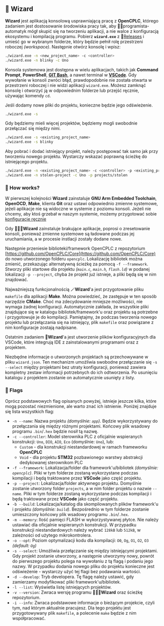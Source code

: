 ## 🔮 Wizard

**Wizard** jest aplikacją konsolową usprawniającą pracę z **OpenCPLC**, którego zadaniem jest dostosowanie środowiska pracy tak, aby 👨‍💻programista-automatyk mógł skupić się na tworzeniu aplikacji, a nie walce z konfiguracją ekosystemu i kompilacją programu. Pobierz **`wizard.exe`** z 🚀[Releases](https://github.com/OpenCPLC/Wizard/releases) i umieść go w wybranym folderze, który będzie pełnił rolę przestrzeni roboczej _(workspace)_. Następnie otwórz konsolę i wpisz:

```bash
./wizard.exe -n <new_project_name> -c <controller>
./wizard.exe -n blinky -c Uno
```

Konsola systemowa jest dostępna w wielu aplikacjach, takich jak **Command Prompt**, **PowerShell**, [**GIT Bash**](https://git-scm.com/downloads), a nawet terminal w [**VSCode**](https://code.visualstudio.com/). Gdy wywołanie w konsoli zwróci błąd, prawdopodobnie nie została otwarta w przestrzeni roboczej i nie widzi aplikacji `wizard.exe`. Możesz zamknąć konsolę i otworzyć ją w odpowiednim folderze lub przejść ręcznie, używając komendy `cd`.

Jeśli dodamy nowe pliki do projektu, konieczne będzie jego odświeżenie.

```bash
./wizard.exe -s
```

Gdy będziemy mieli więcej projektów, będziemy mogli swobodnie przełączać się między nimi.

```bash
./wizard.exe -s <existing_project_name>
./wizard.exe -s blinky
```

Aby pobrać i dodać istniejący projekt, należy postępować tak samo jak przy tworzeniu nowego projektu. Wystarczy wskazać poprawną ścieżkę do istniejącego projektu.

```bash
./wizard.exe -n <existing_project_name> -c <controller> -p <existing_project_path>
./wizard.exe -n stolen-project -c Uno -p projects/stolen
```

### 🤔 How works?

W pierwszej kolejności **Wizard** zainstaluje **GNU Arm Embedded Toolchain**, **OpenOCD**, **Make**, klienta **Git** oraz ustawi odpowiednio zmienne systemowe, jeżeli aplikacje nie są widoczne w systemie z poziomu konsoli. Jeżeli nie chcemy, aby ktoś grzebał w naszym systemie, możemy przygotować sobie [konfiguracje ręcznie](self-installed.md)

Gdy 🧙🏼‍♂️**Wizard** zainstaluje brakujące aplikacje, poprosi o zresetowanie konsoli, ponieważ zmienne systemowe są ładowane podczas jej uruchamiania, a w procesie instlacji zostały dodane nowe.

Następnie przeniesie biblioteki/framework OpenCPLC z repozytorium [https://github.com/OpenCPLC/Core](https://github.com/OpenCPLC/Core) do nowo utworzonego folderu `opencplc`. Lokalizację bibliotek można zmienić, przekazując alternatywną ścieżkę za pomocą `-f --framework`. Stworzy pliki startowe dla projektu _(`main.c`, `main.h`, `flash.ld`)_ w podanej lokalizacji `-p --project`, chyba że projekt już istnieje, a pliki będą się w nim znajdować.

Najważniejszą funkcjonalnością 🪄**Wizard**'a jest przygotowanie pliku `makefile` dla aplikacji **Make**. Można powiedzieć, że zastępuje w ten sposób narzędzie **CMake**. Choć ma zdecydowanie mniejsze możliwości, nie wymaga żadnej konfiguracji. Automatycznie zakłada, że wszystkie pliki znajdujące się w katalogu bibliotek/framework'u oraz projektu są potrzebne i przygotowuje je do kompilacji. Pamiętajmy, że podczas tworzenia nowego projektu lub przełączania się na istniejący, plik `makefile` oraz powiązane z nim konfiguracje zostają nadpisane.

Ostatnim zadaniem 🔮**Wizard**'a jest utworzenie plików konfiguracyjnych dla VSCode, które integrują IDE z zainstalowanymi programami oraz z projektem.

Niezbędne informacje o utworzonych projektach są przechowywane w pliku `wizard.json`. Ten mechanizm umożliwia swobodne przełączanie się `-s --select` między projektami bez utraty konfiguracji, ponieważ zawiera kompletny zestaw informacji potrzebnych do ich odtworzenia. Po usunięciu katalogu z projektem zostanie on automatycznie usunięty z listy.

### 🚩 Flags

Oprócz podstawowych flag opisanych powyżej, istnieje jeszcze kilka, które mogą pozostać niezmienione, ale warto znać ich istnienie. Poniżej znajduje się lista wszystkich flag:

- `-n --name`: Nazwa projektu _(domyślnie: `app`)_. Będzie wykorzystywany do przełączania się między różnymi projektami. Końcowy plik wsadowy programu `.bin`/`.hex` będzie nosił tą nazwę.
- `-c --controller`: Model sterownika PLC z oficjalnie wspieranych konstrukcji: `Uno`, `DIO`, `AIO`, `Eco` (domyślnie: `Uno`), lub:
  - `Custom` - dla konstrukcji niestandardowej w ramach frameworku **OpenCPLC**
  - `Void` - dla projektu **STM32** pozbawionego warstwy abstrakcji dedykowanej sterownikom PLC
- `-f --framework`: Lokalizacja/folder dla framework'u/bibliotek _(domyślnie: `opencplc`)_. Pliki w tym folderze zostaną wykorzystane podczas kompilacji i będą traktowane przez **VSCode** jako część projektu.
- `-p --project`: Lokalizacja/folder aktywnego projektu. Domyślnie zostanie utworzony folder `projects`, a w nim folder projektu o nazwie `--name`. Pliki w tym folderze zostaną wykorzystane podczas kompilacji i będą traktowane przez **VSCode** jako część projektu.
- `-b --build`: Lokalizacja/katalog dla skompilowanych plików framework'u i projektu _(domyślnie: `build`)_. Bezpośrednio w tym folderze zostanie umieszczony końcowy plik wsadowy programu `.bin`/`.hex`.
- `-m --memory`: Ilość pamięci FLASH w wykorzystywanej płytce. Nie należy ustawiać dla oficjalnie wspieranych konstrukcji. W przypadku konstrukcji niestandardowych należy wybrać `128kB` lub `512kB`, w zależności od użytego mikrokontrolera.
- `-o --opt`: Poziom optymalizacji kodu dla kompilacji: `O0`, `Og`, `O1`, `O2`, `O3` _(default: `Og`)_
- `-s --select`: Umożliwia przełączanie się między istniejącymi projektami. Gdy projekt zostanie utworzony, a następnie utworzymy nowy, powrót do pierwszego projektu polega na wywołaniu z tą flagą i podaniu jego nazwy. W przypadku dodania nowego pliku do projektu konieczne jest odświeżenie - wystarczy użyć tej flagi bez podawania wartości.
- `-d --develop`: Tryb developera. Tę flagę należy ustawić, gdy zamierzamy modyfikować pliki framework'u/bibliotek.
- `-l --list`: Wyświetla listę istniejących projektów.
- `-v --version`: Zwraca wersję programu 🧙🏼‍♂️**Wizard** oraz ścieżkę repozytorium.
- `-i --info`: Zwraca podstawowe informacje o bieżącym projekcie, czyli tym, nad którym aktualnie pracujesz. Dla tego projektu jest przygotowywany plik `makefile`, a polecenie `make` będzie z nim współpracować.
